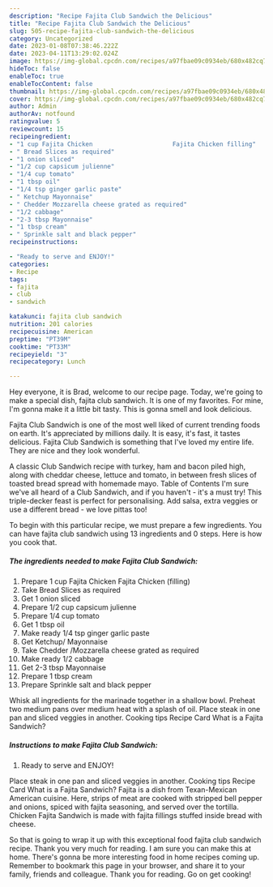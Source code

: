 ```yaml
---
description: "Recipe Fajita Club Sandwich the Delicious"
title: "Recipe Fajita Club Sandwich the Delicious"
slug: 505-recipe-fajita-club-sandwich-the-delicious
category: Uncategorized
date: 2023-01-08T07:38:46.222Z
date: 2023-04-11T13:29:02.024Z
image: https://img-global.cpcdn.com/recipes/a97fbae09c0934eb/680x482cq70/fajita-club-sandwich-recipe-main-photo.jpg
hideToc: false
enableToc: true
enableTocContent: false
thumbnail: https://img-global.cpcdn.com/recipes/a97fbae09c0934eb/680x482cq70/fajita-club-sandwich-recipe-main-photo.jpg
cover: https://img-global.cpcdn.com/recipes/a97fbae09c0934eb/680x482cq70/fajita-club-sandwich-recipe-main-photo.jpg
author: Admin
authorAv: notfound
ratingvalue: 5
reviewcount: 15
recipeingredient:
- "1 cup Fajita Chicken                      Fajita Chicken filling"
- " Bread Slices as required"
- "1 onion sliced"
- "1/2 cup capsicum julienne"
- "1/4 cup tomato"
- "1 tbsp oil"
- "1/4 tsp ginger garlic paste"
- " Ketchup Mayonnaise"
- " Chedder Mozzarella cheese grated as required"
- "1/2 cabbage"
- "2-3 tbsp Mayonnaise"
- "1 tbsp cream"
- " Sprinkle salt and black pepper"
recipeinstructions:

- "Ready to serve and ENJOY!"
categories:
- Recipe
tags:
- fajita
- club
- sandwich

katakunci: fajita club sandwich 
nutrition: 201 calories
recipecuisine: American
preptime: "PT39M"
cooktime: "PT33M"
recipeyield: "3"
recipecategory: Lunch

---
```



Hey everyone, it is Brad, welcome to our recipe page. Today, we're going to make a special dish, fajita club sandwich. It is one of my favorites. For mine, I'm gonna make it a little bit tasty. This is gonna smell and look delicious.

Fajita Club Sandwich is one of the most well liked of current trending foods on earth. It's appreciated by millions daily. It is easy, it's fast, it tastes delicious. Fajita Club Sandwich is something that I've loved my entire life. They are nice and they look wonderful.

A classic Club Sandwich recipe with turkey, ham and bacon piled high, along with cheddar cheese, lettuce and tomato, in between fresh slices of toasted bread spread with homemade mayo. Table of Contents I&#39;m sure we&#39;ve all heard of a Club Sandwich, and if you haven&#39;t - it&#39;s a must try! This triple-decker feast is perfect for personalising. Add salsa, extra veggies or use a different bread - we love pittas too!


To begin with this particular recipe, we must prepare a few ingredients. You can have fajita club sandwich using 13 ingredients and 0 steps. Here is how you cook that.

<!--inarticleads1-->

##### The ingredients needed to make Fajita Club Sandwich:

1. Prepare 1 cup Fajita Chicken                      Fajita Chicken (filling)
1. Take  Bread Slices as required
1. Get 1 onion sliced
1. Prepare 1/2 cup capsicum julienne
1. Prepare 1/4 cup tomato
1. Get 1 tbsp oil
1. Make ready 1/4 tsp ginger garlic paste
1. Get  Ketchup/ Mayonnaise
1. Take  Chedder /Mozzarella cheese grated as required
1. Make ready 1/2 cabbage
1. Get 2-3 tbsp Mayonnaise
1. Prepare 1 tbsp cream
1. Prepare  Sprinkle salt and black pepper


Whisk all ingredients for the marinade together in a shallow bowl. Preheat two medium pans over medium heat with a splash of oil. Place steak in one pan and sliced veggies in another. Cooking tips Recipe Card What is a Fajita Sandwich? 

<!--inarticleads2-->

##### Instructions to make Fajita Club Sandwich:


1. Ready to serve and ENJOY!

Place steak in one pan and sliced veggies in another. Cooking tips Recipe Card What is a Fajita Sandwich? Fajita is a dish from Texan-Mexican American cuisine. Here, strips of meat are cooked with stripped bell pepper and onions, spiced with fajita seasoning, and served over the tortilla. Chicken Fajita Sandwich is made with fajita fillings stuffed inside bread with cheese. 

So that is going to wrap it up with this exceptional food fajita club sandwich recipe. Thank you very much for reading. I am sure you can make this at home. There's gonna be more interesting food in home recipes coming up. Remember to bookmark this page in your browser, and share it to your family, friends and colleague. Thank you for reading. Go on get cooking!
